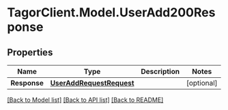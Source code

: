 # TagorClient.Model.UserAdd200Response

## Properties

Name | Type | Description | Notes
------------ | ------------- | ------------- | -------------
**Response** | [**UserAddRequestRequest**](UserAddRequestRequest.md) |  | [optional] 

[[Back to Model list]](../README.md#documentation-for-models) [[Back to API list]](../README.md#documentation-for-api-endpoints) [[Back to README]](../README.md)


